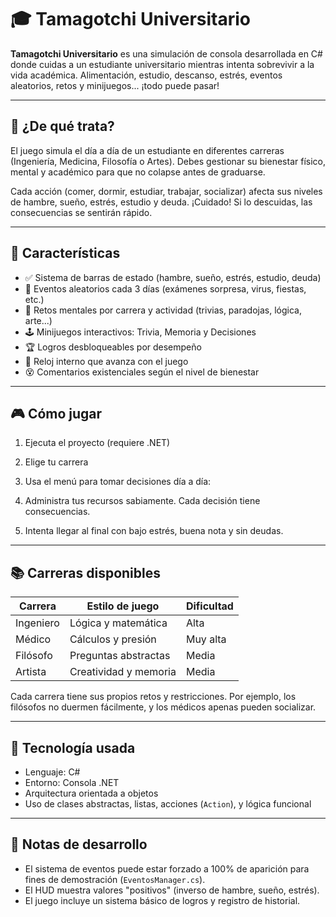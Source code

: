 # 🎓 Tamagotchi Universitario

**Tamagotchi Universitario** es una simulación de consola desarrollada en C# donde cuidas a un estudiante universitario mientras intenta sobrevivir a la vida académica. Alimentación, estudio, descanso, estrés, eventos aleatorios, retos y minijuegos... ¡todo puede pasar!

---

## 🧠 ¿De qué trata?

El juego simula el día a día de un estudiante en diferentes carreras (Ingeniería, Medicina, Filosofía o Artes). Debes gestionar su bienestar físico, mental y académico para que no colapse antes de graduarse.

Cada acción (comer, dormir, estudiar, trabajar, socializar) afecta sus niveles de hambre, sueño, estrés, estudio y deuda. ¡Cuidado! Si lo descuidas, las consecuencias se sentirán rápido.

---

## 🚀 Características

- ✅ Sistema de barras de estado (hambre, sueño, estrés, estudio, deuda)
- 🎲 Eventos aleatorios cada 3 días (exámenes sorpresa, virus, fiestas, etc.)
- 🧩 Retos mentales por carrera y actividad (trivias, paradojas, lógica, arte...)
- 🕹️ Minijuegos interactivos: Trivia, Memoria y Decisiones
- 🏆 Logros desbloqueables por desempeño
- 📆 Reloj interno que avanza con el juego
- 😵 Comentarios existenciales según el nivel de bienestar

---

## 🎮 Cómo jugar

1. Ejecuta el proyecto (requiere .NET)
2. Elige tu carrera
3. Usa el menú para tomar decisiones día a día:


4. Administra tus recursos sabiamente. Cada decisión tiene consecuencias.
5. Intenta llegar al final con bajo estrés, buena nota y sin deudas.

---

## 📚 Carreras disponibles

| Carrera   | Estilo de juego | Dificultad |
|-----------|------------------|------------|
| Ingeniero | Lógica y matemática | Alta       |
| Médico    | Cálculos y presión | Muy alta   |
| Filósofo  | Preguntas abstractas | Media     |
| Artista   | Creatividad y memoria | Media     |

Cada carrera tiene sus propios retos y restricciones. Por ejemplo, los filósofos no duermen fácilmente, y los médicos apenas pueden socializar.

---

## 🧪 Tecnología usada

- Lenguaje: C#
- Entorno: Consola .NET
- Arquitectura orientada a objetos
- Uso de clases abstractas, listas, acciones (`Action`), y lógica funcional

---

## 📌 Notas de desarrollo

- El sistema de eventos puede estar forzado a 100% de aparición para fines de demostración (`EventosManager.cs`).
- El HUD muestra valores "positivos" (inverso de hambre, sueño, estrés).
- El juego incluye un sistema básico de logros y registro de historial.


